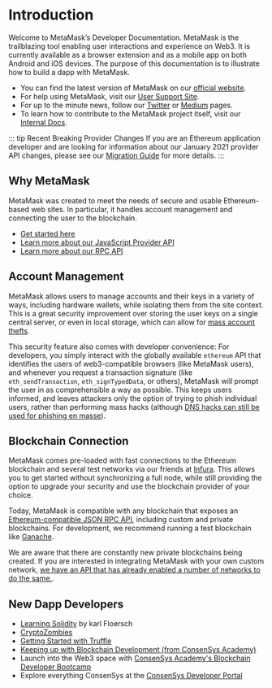 # Introduction

Welcome to MetaMask’s Developer Documentation. MetaMask is the trailblazing tool enabling user interactions and experience on Web3. It is currently available as a browser extension and as a mobile app on both Android and iOS devices. The purpose of this documentation is to illustrate how to build a dapp with MetaMask.

- You can find the latest version of MetaMask on our [official website](https://metamask.io/).
- For help using MetaMask, visit our [User Support Site](https://metamask.zendesk.com/).
- For up to the minute news, follow our [Twitter](https://twitter.com/MetaMask) or [Medium](https://medium.com/metamask) pages.
- To learn how to contribute to the MetaMask project itself, visit our [Internal Docs](https://github.com/MetaMask/metamask-extension/tree/develop/docs).

::: tip Recent Breaking Provider Changes
If you are an Ethereum application developer and are looking for information about our January 2021 provider API changes,
please see our [Migration Guide](./provider-migration.html) for more details.
:::

## Why MetaMask

MetaMask was created to meet the needs of secure and usable Ethereum-based web sites. In particular, it handles account management and connecting the user to the blockchain.

- [Get started here](./getting-started.md)
- [Learn more about our JavaScript Provider API](./ethereum-provider.md)
- [Learn more about our RPC API](./rpc-api.md)

## Account Management

MetaMask allows users to manage accounts and their keys in a variety of ways, including hardware wallets, while isolating them from the site context. This is a great security improvement over storing the user keys on a single central server, or even in local storage, which can allow for [mass account thefts](https://www.ccn.com/cryptocurrency-exchange-etherdelta-hacked-in-dns-hijacking-scheme/).

This security feature also comes with developer convenience: For developers, you simply interact with the globally available `ethereum` API that identifies the users of web3-compatible browsers (like MetaMask users), and whenever you request a transaction signature (like `eth_sendTransaction`, `eth_signTypedData`, or others), MetaMask will prompt the user in as comprehensible a way as possible. This keeps users informed, and leaves attackers only the option of trying to phish individual users, rather than performing mass hacks (although [DNS hacks can still be used for phishing en masse](https://medium.com/metamask/new-phishing-strategy-becoming-common-1b1123837168)).

## Blockchain Connection

MetaMask comes pre-loaded with fast connections to the Ethereum blockchain and several test networks via our friends at [Infura](https://infura.io/). This allows you to get started without synchronizing a full node, while still providing the option to upgrade your security and use the blockchain provider of your choice.

Today, MetaMask is compatible with any blockchain that exposes an [Ethereum-compatible JSON RPC API](https://eth.wiki/json-rpc/API), including custom and private blockchains. For development, we recommend running a test blockchain like [Ganache](https://www.trufflesuite.com/ganache).

We are aware that there are constantly new private blockchains being created. If you are interested in integrating MetaMask with your own custom network, [we have an API that has already enabled a number of networks to do the same.](https://medium.com/metamask/connect-users-to-layer-2-networks-with-the-metamask-custom-networks-api-d0873fac51e5).

## New Dapp Developers

- [Learning Solidity](https://karl.tech/learning-solidity-part-1-deploy-a-contract/) by karl Floersch
- [CryptoZombies](https://cryptozombies.io/)
- [Getting Started with Truffle](https://www.trufflesuite.com/docs/truffle/quickstart)
- [Keeping up with Blockchain Development (from ConsenSys Academy)](https://github.com/ConsenSys-Academy/Blockchain-Developer-Bootcamp/blob/main/docs/S00-intro/L6-keeping-up/index.md)
- Launch into the Web3 space with [ConsenSys Academy's Blockchain Developer Bootcamp](https://consensys.net/academy/bootcamp/)
- Explore everything ConsenSys at the [ConsenSys Developer Portal](https://consensys.net/developers/)
